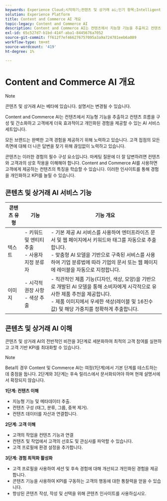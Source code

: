 ```yaml
---
keywords: Experience Cloud;시작하기;컨텐츠 및 상거래 ai;인기 항목;Intelligent Services;ccai
solution: Experience Platform
title: Content and Commerce AI 개요
topic-legacy: Content and Commerce AI
description: Content and Commerce AI는 컨텐츠에서 지능형 기능을 추출하고 컨텐츠 흐름을 구성 및 간소화하고 고객에게 더욱 효과적이고 개인화된 경험을 제공할 수 있는 AI 서비스 세트입니다.
exl-id: 65c527d7-b1bd-414f-aba1-8445676a7052
source-git-commit: ff612f7ef466276757095a3a9a724781eeb6a089
workflow-type: tm+mt
source-wordcount: '419'
ht-degree: 1%

---
```


# Content and Commerce AI 개요

>[!NOTE]
>
>콘텐츠 및 상거래 AI는 베타에 있습니다. 설명서는 변경될 수 있습니다.

Content and Commerce AI는 컨텐츠에서 지능형 기능을 추출하고 컨텐츠 흐름을 구성 및 간소화하고 고객에게 더욱 효과적이고 개인화된 경험을 제공할 수 있는 AI 서비스 세트입니다.

모든 브랜드는 완벽한 고객 경험을 제공하기 위해 노력하고 있습니다. 고객 접점의 모든 측면에 대해 더 나은 답변을 찾기 위해 끊임없이 노력하고 있습니다.

콘텐츠는 이러한 경험의 필수 구성 요소입니다. 마케팅 질문에 더 잘 답변하려면 컨텐츠와 고객과의 상호 작용을 이해해야 합니다. Content and Commerce AI를 사용하면 고객에게 제공하는 컨텐츠의 특징을 학습할 수 있습니다. 이러한 인사이트를 통해 경험을 개인화하고 KPI를 늘릴 수 있습니다.

## 콘텐츠 및 상거래 AI 서비스 기능

| 콘텐츠 유형 | 기능 | 기능 개요 |
| --- | --- | --- |
| 텍스트 | - 키워드 및 엔티티 추출 <br>- 사용자 지정 분류자 | - 기본 제공 AI 서비스를 사용하여 엔터프라이즈 문서 및 웹 페이지에서 키워드와 태그를 자동으로 추출합니다. <br> - 맞춤형 AI 모델을 기반으로 구축된 서비스를 사용하여 기업 분류법에 따라 기업의 문서 또는 웹 페이지에 레이블을 자동으로 지정합니다. |
| 이미지 | - 시각적 권장 사항 <br> - 색상 추출 | - 직관적인 제품 기능(디자인, 색상, 모양)을 기반으로 개발된 AI 모델을 통해 소비자에게 시각적으로 유사한 제품 추천을 제공합니다. <br> - 제품 이미지에서 우세한 색상(레이블 및 16진수 값) 및 해당 가중치를 정확하게 추출합니다. |

## 콘텐츠 및 상거래 AI 이해

콘텐츠 및 상거래 AI의 전반적인 비전을 3단계로 세분화하여 최적의 고객 참여를 실현하고 고객 기반 KPI를 최대화할 수 있습니다.

>[!NOTE]
>
>Beta의 경우 Content 및 Commerce AI는 여정(1단계)에서 기본 단계를 테스트하는 데 중점을 둡니다. 2단계와 3단계는 후속 릴리스에서 문서화되어야 하며 현재 설명서에서 확장되지 않습니다.

**1단계: 컨텐츠 이해**
- 지능형 기능 및 메타데이터 추출.
- 컨텐츠 구성 (태그, 분류, 그룹, 중복 제거).
- 컨텐츠 데이터를 자산과 연결합니다.

**2단계: 고객 이해**
- 고객의 작업을 컨텐츠 기능과 연결
- 컨텐츠 및 작업에서 고객의 선호도 및 관심사를 파악할 수 있습니다.
- 고객 프로필에 환경 설정을 추가합니다.

**3단계: 경험 최적화 활성화**
- 고객 프로필을 사용하여 세션 및 후속 경험에 대해 개선되고 개인화된 경험을 제공합니다.
- 콘텐츠 기능을 사용하여 KPI를 구동하는 고객의 행동에 대한 통찰력을 얻을 수 있습니다.
- 향상된 콘텐츠 작성, 작성 및 선택을 위해 콘텐츠 인사이트를 사용하십시오.
